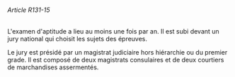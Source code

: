 ###### Article R131-15

L'examen d'aptitude a lieu au moins une fois par an. Il est subi devant un jury national qui choisit les sujets des épreuves.

Le jury est présidé par un magistrat judiciaire hors hiérarchie ou du premier grade. Il est composé de deux magistrats consulaires et de deux courtiers de marchandises assermentés.

